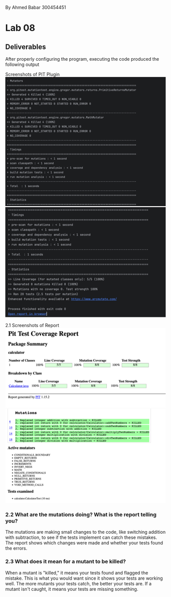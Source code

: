 By Ahmed Babar 300454451 
<h1>Lab 08</h1>

<h2>Deliverables</h2>
After properly configuring the program, executing the code produced the following output

Screenshots of PIT Plugin
![assets](plugin1.png)
![](plugin2.png)

2.1 Screenshots of Report
![assets](htmlreport1.png)
![assets](htmlreport2.png)

<h3>2.2 What are the mutations doing? What is the report telling you?</h3>
The mutations are making small changes to the code, like switching addition with subtraction, to see if the tests implement can catch these mistakes. The report shows which changes were made and whether your tests found the errors.

<h3>2.3 What does it mean for a mutant to be killed?</h3>
When a mutant is "killed," it means your tests found and flagged the mistake. This is what you would want since it shows your tests are working well. The more mutants your tests catch, the better your tests are. If a mutant isn't caught, it means your tests are missing something.
